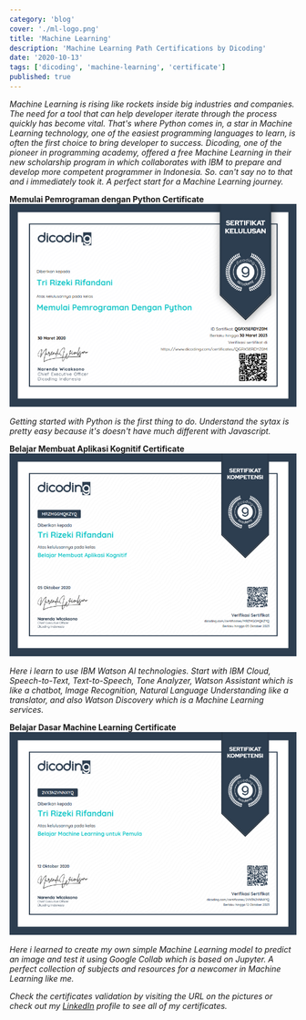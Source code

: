 ```yaml
---
category: 'blog'
cover: './ml-logo.png'
title: 'Machine Learning'
description: 'Machine Learning Path Certifications by Dicoding'
date: '2020-10-13'
tags: ['dicoding', 'machine-learning', 'certificate']
published: true
---
```


_Machine Learning is rising like rockets inside big industries and companies. The need for a tool that can help developer iterate through the process quickly has become vital. That's where Python comes in, a star in Machine Learning technology, one of the easiest programming languages to learn, is often the first choice to bring developer to success. Dicoding, one of the pioneer in programming academy, offered a free Machine Learning in their new scholarship program in which collaborates with IBM to prepare and develop more competent programmer in Indonesia. So. can't say no to that and i immediately took it. A perfect start for a Machine Learning journey._

**Memulai Pemrograman dengan Python Certificate**
![Memulai Pemrograman dengan Python Certificate by Rifandani](./python2.png)

_Getting started with Python is the first thing to do. Understand the sytax is pretty easy because it's doesn't have much different with Javascript._

**Belajar Membuat Aplikasi Kognitif Certificate**
![Belajar Membuat Aplikasi Kognitif Certificate by Rifandani](./kognitif.png)

_Here i learn to use IBM Watson AI technologies. Start with IBM Cloud, Speech-to-Text, Text-to-Speech, Tone Analyzer, Watson Assistant which is like a chatbot, Image Recognition, Natural Language Understanding like a translator, and also Watson Discovery which is a Machine Learning services._

**Belajar Dasar Machine Learning Certificate**
![Belajar Dasar Machine Learning Certificate by Rifandani](./ml.png)

_Here i learned to create my own simple Machine Learning model to predict an image and test it using Google Collab which is based on Jupyter. A perfect collection of subjects and resources for a newcomer in Machine Learning like me._

_Check the certificates validation by visiting the URL on the pictures or check out my [LinkedIn](https://www.linkedin.com/in/rifandani/) profile to see all of my certificates._
